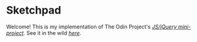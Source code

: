 # Sketchpad

Welcome! This is my implementation of The Odin Project's [*JS/jQuery mini-project*](http://www.theodinproject.com/web-development-101/javascript-and-jquery?ref=lc-pb). See it in the wild [*here*](http://gabioc.github.io/sketchpad/).